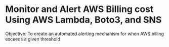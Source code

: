 # Monitor and Alert AWS Billing cost Using AWS Lambda, Boto3, and SNS
Objective: To create an automated alerting mechanism for when AWS billing exceeds a given threshold
